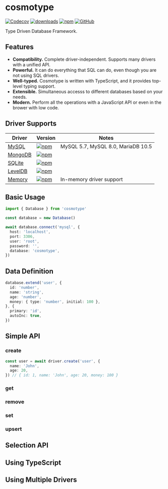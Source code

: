 # cosmotype

[![Codecov](https://img.shields.io/codecov/c/github/cosmotype/cosmotype?style=flat-square)](https://codecov.io/gh/cosmotype/cosmotype)
[![downloads](https://img.shields.io/npm/dm/cosmotype?style=flat-square)](https://www.npmjs.com/package/cosmotype)
[![npm](https://img.shields.io/npm/v/cosmotype?style=flat-square)](https://www.npmjs.com/package/cosmotype)
[![GitHub](https://img.shields.io/github/license/cosmotype/cosmotype?style=flat-square)](https://github.com/cosmotype/cosmotype/blob/master/LICENSE)

Type Driven Database Framework.

## Features

- **Compatibility.** Complete driver-independent. Supports many drivers with a unified API.
- **Powerful.** It can do everything that SQL can do, even though you are not using SQL drivers.
- **Well-typed.** Cosmotype is written with TypeScript, and it provides top-level typing support.
- **Extensible.** Simultaneous accesss to different databases based on your needs.
- **Modern.** Perform all the operations with a JavaScript API or even in the brower with low code.

## Driver Supports

| Driver | Version | Notes |
| ------ | ------ | ----- |
| [MySQL](https://github.com/cosmotype/cosmotype/tree/master/packages/mysql) | [![npm](https://img.shields.io/npm/v/@cosmotype/driver-mysql?style=flat-square)](https://www.npmjs.com/package/@cosmotype/driver-mysql) | MySQL 5.7, MySQL 8.0, MariaDB 10.5 |
| [MongoDB](https://github.com/cosmotype/cosmotype/tree/master/packages/mongodb) | [![npm](https://img.shields.io/npm/v/@cosmotype/driver-mongo?style=flat-square)](https://www.npmjs.com/package/@cosmotype/driver-mongo) | |
| [SQLite](https://github.com/cosmotype/cosmotype/tree/master/packages/sqlite) | [![npm](https://img.shields.io/npm/v/@cosmotype/driver-sqlite?style=flat-square)](https://www.npmjs.com/package/@cosmotype/driver-sqlite) | |
| [LevelDB](https://github.com/cosmotype/cosmotype/tree/master/packages/level) | [![npm](https://img.shields.io/npm/v/@cosmotype/driver-level?style=flat-square)](https://www.npmjs.com/package/@cosmotype/driver-level) | |
| [Memory](https://github.com/cosmotype/cosmotype/tree/master/packages/memory) | [![npm](https://img.shields.io/npm/v/@cosmotype/driver-memory?style=flat-square)](https://www.npmjs.com/package/@cosmotype/driver-memory) | In-memory driver support |

## Basic Usage

```ts
import { Database } from 'cosmotype'

const database = new Database()

await database.connect('mysql', {
  host: 'localhost',
  port: 3306,
  user: 'root',
  password: '',
  database: 'cosmotype',
})
```

## Data Definition

```ts
database.extend('user', {
  id: 'number',
  name: 'string',
  age: 'number',
  money: { type: 'number', initial: 100 },
}, {
  primary: 'id',
  autoInc: true,
})
```

## Simple API

### create

```ts
const user = await driver.create('user', {
  name: 'John',
  age: 20,
}) // { id: 1, name: 'John', age: 20, money: 100 }
```

### get

### remove

### set

### upsert

## Selection API

## Using TypeScript

## Using Multiple Drivers
